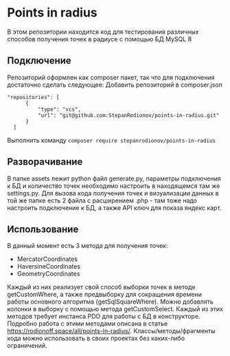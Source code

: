 # Points in radius
В этом репозитории находится код для тестирования различных способов получения точек в радиусе с помощью БД MySQL 8

## Подключение
Репозиторий оформлен как composer пакет, так что для подключения достаточно сделать следующее:
Добавить репозиторий в composer.json
```
"repositories": [
      {
          "type": "vcs",
          "url": "git@github.com:StepanRodionov/points-in-radius.git"
      }
  ]
```
Выполнить команду ```composer require stepanrodionov/points-in-radius```

## Разворачивание
В папке assets лежит python файл generate.py, параметры подключения к БД и количество точек необходимо настроить в находящемся там же settings.py. Для вызова кода получения точек и визуализации данных в той же папке есть 2 файла с расширением .php - там тоже надо настроить подключение к БД, а также API ключ для показа яндекс карт.


## Использование
В данный момент есть 3 метода для получения точек:
- MercatorCoordinates
- HaversineCoordinates
- GeometryCoordinates

Каждый из них реализует свой способ выборки точек в методе getCustomWhere, а также предвыборку для сокращения времени работы основного алгоритма (getSqlSquareWhere). Можно добавлять колонки в выборку с помощью метода getCustomSelect.
Каждый из этих методов требует инстанса PDO для работы с БД в конструкторе.
Подробно работа с этими методами описана в статье https://rodionoff.space/all/points-in-radius/. Классы/методы/фрагменты кода можно использовать в своих проектах без каких-либо ограничений.
